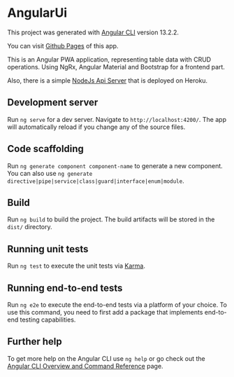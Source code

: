 # AngularUi

This project was generated with [Angular CLI](https://github.com/angular/angular-cli) version 13.2.2.

You can visit [Github Pages](https://galimrish.github.io/angular-ui) of this app.

This is an Angular PWA application, representing table data with CRUD operations.
Using NgRx, Angular Material and Bootstrap for a frontend part.

Also, there is a simple [NodeJs Api Server](https://github.com/galimrish/node-rest-api) that is deployed on Heroku.

## Development server

Run `ng serve` for a dev server. Navigate to `http://localhost:4200/`. The app will automatically reload if you change any of the source files.

## Code scaffolding

Run `ng generate component component-name` to generate a new component. You can also use `ng generate directive|pipe|service|class|guard|interface|enum|module`.

## Build

Run `ng build` to build the project. The build artifacts will be stored in the `dist/` directory.

## Running unit tests

Run `ng test` to execute the unit tests via [Karma](https://karma-runner.github.io).

## Running end-to-end tests

Run `ng e2e` to execute the end-to-end tests via a platform of your choice. To use this command, you need to first add a package that implements end-to-end testing capabilities.

## Further help

To get more help on the Angular CLI use `ng help` or go check out the [Angular CLI Overview and Command Reference](https://angular.io/cli) page.
